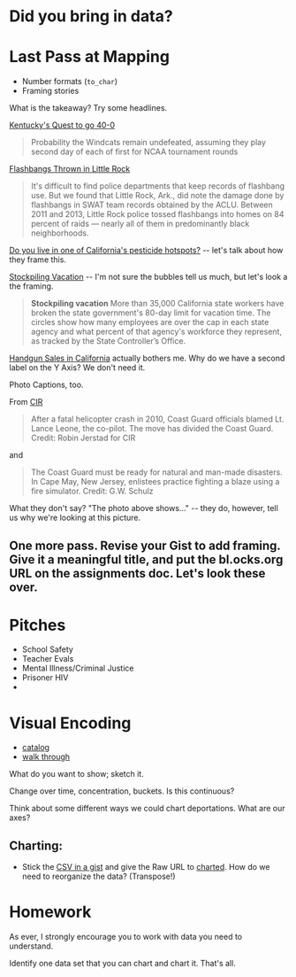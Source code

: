 # Did you bring in data?

# Last Pass at Mapping

+ Number formats (`to_char`)
+ Framing stories

What is the takeaway? Try some headlines. 

[Kentucky's Quest to go 40-0](http://fivethirtyeight.com/datalab/rest-easy-bob-knight-kentucky-probably-wont-finish-undefeated/)
> Probability the Windcats remain undefeated, assuming they play second day of each of first for NCAA tournament rounds

[Flashbangs Thrown in Little Rock](https://www.propublica.org/article/flashbangs) 
> It's difficult to find police departments that keep records of flashbang use. But we found that Little Rock, Ark., did note the damage done by flashbangs in SWAT team records obtained by the ACLU. Between 2011 and 2013, Little Rock police tossed flashbangs into homes on 84 percent of raids — nearly all of them in predominantly black neighborhoods.

[Do you live in one of California's pesticide hotspots?](http://apps.cironline.org/pesticides/?zoom=11&latitude=34.200340270996094&longitude=-119.18012237548828&layer=concernchems&action=area) -- let's talk about how they frame this.

[Stockpiling Vacation](http://www.revealnews.org/article/thousands-of-california-state-workers-are-hoarding-vacation-days/) -- I'm not sure the bubbles tell us much, but let's look a the framing. 
> **Stockpiling vacation** More than 35,000 California state workers have broken the state government's 80-day limit for vacation time. The circles show how many employees are over the cap in each state agency and what percent of that agency's workforce they represent, as tracked by the State Controller’s Office. 

[Handgun Sales in California](http://www.revealnews.org/article/in-california-handguns-enter-2nd-decade-of-rising-sales/) actually bothers me. Why do we have a second label on the Y Axis? We don't need it. 

Photo Captions, too.

From [CIR](http://www.revealnews.org/article-legacy/coast-guards-deadly-accidents-highlight-lapses-in-safety-leadership/)
> After a fatal helicopter crash in 2010, Coast Guard officials blamed Lt. Lance Leone, the co-pilot. The move has divided the Coast Guard.
Credit: Robin Jerstad for CIR

and

>The Coast Guard must be ready for natural and man-made disasters. In Cape May, New Jersey, enlistees practice fighting a blaze using a fire simulator.
Credit: G.W. Schulz

What they don't say? "The photo above shows..." -- they do, however, tell us why we're looking at this picture. 

## One more pass. Revise your Gist to add framing. Give it a meaningful title, and put the bl.ocks.org URL on the assignments doc. Let's look these over. 

# Pitches

- School Safety
- Teacher Evals
- Mental Illness/Criminal Justice
- Prisoner HIV
- 

# Visual Encoding
+ [catalog](http://www.datavizcatalogue.com/)
+ [walk through](https://www.dropbox.com/s/z4krjav4qq6ber9/visual_encoding.xls?dl=0)

What do you want to show; sketch it. 

Change over time, concentration, buckets. Is this continuous?

Think about some different ways we could chart deportations.  What are our axes? 

## Charting:
+ Stick the [CSV in a gist](https://gist.github.com/amandabee/5b0cf270dfee2511a946#file-criminal_deportation-csv) and give the Raw URL to [charted](http://www.charted.co/?%7B%22dataUrl%22%3A%22https%3A%2F%2Fgist.githubusercontent.com%2Famandabee%2F5b0cf270dfee2511a946%2Fraw%2Fb6e3d84bbe73b5f5d6bc4a30cf42a2a2c26721c7%2Fcriminal_deportation.csv%22%2C%22color%22%3A%22dark%22%2C%22charts%22%3A%5B%7B%22type%22%3A%22line%22%7D%5D%7D). How do we need to reorganize the data? (Transpose!)


# Homework
As ever, I strongly encourage you to work with data you need to understand. 

Identify one data set that you can chart and chart it. That's all. 



